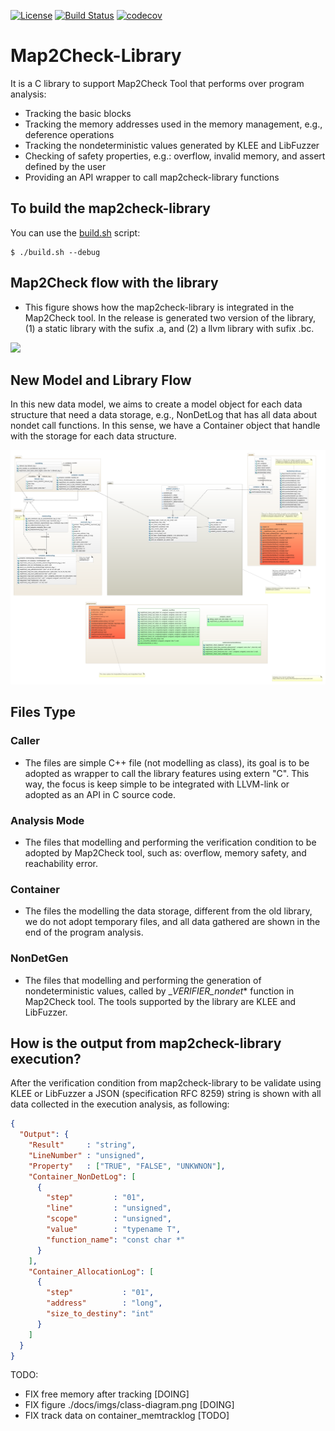 [![License](https://img.shields.io/badge/license-GPL--3-lighgreen)](../master/LICENSE)
[![Build Status](https://travis-ci.org/hbgit/map2check-library.svg?branch=master)](https://travis-ci.org/hbgit/map2check-library)
[![codecov](https://codecov.io/gh/hbgit/map2check-library/branch/master/graph/badge.svg)](https://codecov.io/gh/hbgit/map2check-library)

# Map2Check-Library
It is a C library to support Map2Check Tool that performs over program analysis:

- Tracking the basic blocks 
- Tracking the memory addresses used in the memory management, e.g., deference operations
- Tracking the nondeterministic values generated by KLEE and LibFuzzer
- Checking of safety properties, e.g.: overflow, invalid memory, and assert defined by the user 
- Providing an API wrapper to call map2check-library functions

## To build the map2check-library

You can use the [build.sh](build.sh) script:

```Console
$ ./build.sh --debug
```

<!-- Using https://mermaidjs.github.io/mermaid-live-editor -->

## Map2Check flow with the library

- This figure shows how the map2check-library is integrated in the Map2Check tool. In the release is generated two version of the library, (1) a static library with the sufix .a, and (2) a llvm library with sufix .bc.

[![](https://mermaid.ink/img/eyJjb2RlIjoiZ3JhcGggTFIgICAgIFxuICAgIEFbQyBDb2RlXTo6OnNvbWVjbGFzcyAtLT4gQihDbGFuZylcbiAgICBzdWJncmFwaCBMTFZNIGJ1aWxkICAgIFxuICAgIEIgLS0-IENbQml0Y29kZS5iY10gICAgXG4gICAgZW5kXG4gICAgc3ViZ3JhcGggTWFwMkNoZWNrIFBBU1MgQ29kZSBUcmFuc2Zvcm1hdGlvblxuICAgIEMgLS0-IEMxKENoZWNrIENvZGUgUHJvZmlsZSlcbiAgICBDMSAtLT4gQzIoR2VuZXJhdGUgTWljcm8tY29kZSlcbiAgICBDMSAtLT4gQzMoQ29kZSBJbnN0cnVtZW50YXRpb24pXG4gICAgZW5kXG4gICAgc3ViZ3JhcGggRXhlY3V0aW9uIEFuYWx5c2lzXG4gICAgRChsaWJtYXAyY2hlY2suYSkgLS0-IEMyXG4gICAgRCAtLT4gQzMgICAgICAgIFxuICAgIEMyIC0tPkZbTmV3IEJpdGNvZGUuYmNdXG4gICAgQzMgLS0-RltOZXcgQml0Y29kZS5iY11cbiAgICBGLS0-RjEoRnV6emVyIFJ1bilcbiAgICBGMS0tPkZcbiAgICBGLS0-RjIoS0xFRSBSdW4pICBcbiAgICBGMi0tPkYgIFxuICAgIGVuZFxuICAgIHN1YmdyYXBoIFJlc3VsdCBBbmFseXNpc1xuICAgIEYtLT5HKENoZWNrIFByb3BlcnR5IExvZylcbiAgICBHLS0-RzF7Q2hlY2sgUmVzdWx0fVxuICAgIEcxLS0-RzJbVFJVRV06Ojpzb21lY2xhc3NcbiAgICBHMS0tPkczW0ZBTFNFXTo6OnNvbWVjbGFzc1xuICAgIEcxLS0-RzRbVU5LTk9XTl06Ojpzb21lY2xhc3NcbiAgICBlbmQgIFxuXG4gICAgY2xhc3NEZWYgc29tZWNsYXNzIGZpbGw6I2Y5Njtcblx0XHRcdFx0XHQiLCJtZXJtYWlkIjp7InRoZW1lIjoiZGVmYXVsdCJ9LCJ1cGRhdGVFZGl0b3IiOmZhbHNlfQ)](https://mermaid-js.github.io/mermaid-live-editor/#/edit/eyJjb2RlIjoiZ3JhcGggTFIgICAgIFxuICAgIEFbQyBDb2RlXTo6OnNvbWVjbGFzcyAtLT4gQihDbGFuZylcbiAgICBzdWJncmFwaCBMTFZNIGJ1aWxkICAgIFxuICAgIEIgLS0-IENbQml0Y29kZS5iY10gICAgXG4gICAgZW5kXG4gICAgc3ViZ3JhcGggTWFwMkNoZWNrIFBBU1MgQ29kZSBUcmFuc2Zvcm1hdGlvblxuICAgIEMgLS0-IEMxKENoZWNrIENvZGUgUHJvZmlsZSlcbiAgICBDMSAtLT4gQzIoR2VuZXJhdGUgTWljcm8tY29kZSlcbiAgICBDMSAtLT4gQzMoQ29kZSBJbnN0cnVtZW50YXRpb24pXG4gICAgZW5kXG4gICAgc3ViZ3JhcGggRXhlY3V0aW9uIEFuYWx5c2lzXG4gICAgRChsaWJtYXAyY2hlY2suYSkgLS0-IEMyXG4gICAgRCAtLT4gQzMgICAgICAgIFxuICAgIEMyIC0tPkZbTmV3IEJpdGNvZGUuYmNdXG4gICAgQzMgLS0-RltOZXcgQml0Y29kZS5iY11cbiAgICBGLS0-RjEoRnV6emVyIFJ1bilcbiAgICBGMS0tPkZcbiAgICBGLS0-RjIoS0xFRSBSdW4pICBcbiAgICBGMi0tPkYgIFxuICAgIGVuZFxuICAgIHN1YmdyYXBoIFJlc3VsdCBBbmFseXNpc1xuICAgIEYtLT5HKENoZWNrIFByb3BlcnR5IExvZylcbiAgICBHLS0-RzF7Q2hlY2sgUmVzdWx0fVxuICAgIEcxLS0-RzJbVFJVRV06Ojpzb21lY2xhc3NcbiAgICBHMS0tPkczW0ZBTFNFXTo6OnNvbWVjbGFzc1xuICAgIEcxLS0-RzRbVU5LTk9XTl06Ojpzb21lY2xhc3NcbiAgICBlbmQgIFxuXG4gICAgY2xhc3NEZWYgc29tZWNsYXNzIGZpbGw6I2Y5Njtcblx0XHRcdFx0XHQiLCJtZXJtYWlkIjp7InRoZW1lIjoiZGVmYXVsdCJ9LCJ1cGRhdGVFZGl0b3IiOmZhbHNlfQ)


## **New Model and Library Flow**

In this new data model, we aims to create a model object for each data structure that need a data storage, e.g., NonDetLog that has all data about nondet call functions. In this sense, we have a Container object that handle with the storage for each data structure.

<!-- from https://app.genmymodel.com/ -->
<center>
<img src="./docs/imgs/class-diagram.png">
</center>


## Files Type

### Caller

- The files are simple C++ file (not modelling as class), its goal is to be adopted as wrapper to call the library features using extern "C". This way, the focus is keep simple to be integrated with LLVM-link or adopted as an API in C source code.

### Analysis Mode

- The files that modelling and performing the verification condition to be adopted by Map2Check tool, such as: overflow, memory safety, and reachability error.

### Container

- The files the modelling the data storage, different from the old library, we do not adopt temporary files, and all data gathered are shown in the end of the program analysis.

### NonDetGen

- The files that modelling and performing the generation of nondeterministic values, called by __VERIFIER_nondet_* function in Map2Check tool. The tools supported by the library are KLEE and LibFuzzer.


## How is the output from map2check-library execution?

After the verification condition from map2check-library to be validate using KLEE or LibFuzzer a JSON (specification RFC 8259) string is shown with all data collected in the execution analysis, as following:

```json
{
  "Output": {
    "Result"     : "string",
    "LineNumber" : "unsigned",
    "Property"   : ["TRUE", "FALSE", "UNKWNON"],
    "Container_NonDetLog": [
      {
        "step"         : "01",
        "line"         : "unsigned",
        "scope"        : "unsigned",
        "value"        : "typename T",
        "function_name": "const char *"
      }
    ],
    "Container_AllocationLog": [
      {
        "step"           : "01",
        "address"        : "long",
        "size_to_destiny": "int"
      }
    ]
  }
}
```


TODO:
- FIX free memory after tracking [DOING]
- FIX figure ./docs/imgs/class-diagram.png [DOING]
- FIX track data on container_memtracklog [TODO]